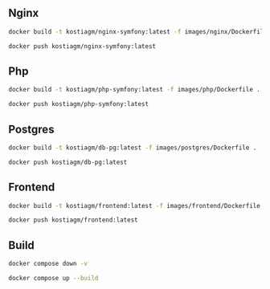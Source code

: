 


## Nginx

````bash
docker build -t kostiagm/nginx-symfony:latest -f images/nginx/Dockerfile .
````
````bash
docker push kostiagm/nginx-symfony:latest
````

## Php

````bash
docker build -t kostiagm/php-symfony:latest -f images/php/Dockerfile .
````
````bash
docker push kostiagm/php-symfony:latest
````

## Postgres
````bash
docker build -t kostiagm/db-pg:latest -f images/postgres/Dockerfile .
````
````bash
docker push kostiagm/db-pg:latest
````

## Frontend

````bash
docker build -t kostiagm/frontend:latest -f images/frontend/Dockerfile .
````

````bash
docker push kostiagm/frontend:latest
````

## Build

````bash
docker compose down -v
````

````bash
docker compose up --build
````
